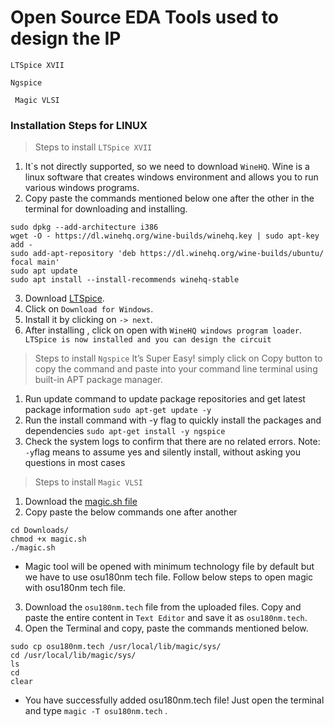 # Open Source EDA Tools used to design the IP
``` LTSpice XVII ```

``` Ngspice ```

``` Magic VLSI```

### Installation Steps for LINUX
> Steps to install ``` LTSpice XVII ```
1. It`s not directly supported, so we need to download ```WineHQ```. Wine is a linux software that creates windows environment and allows you to run various windows programs.
2. Copy paste the commands mentioned below one after the other in the terminal for downloading and installing.
``` 
sudo dpkg --add-architecture i386
wget -O - https://dl.winehq.org/wine-builds/winehq.key | sudo apt-key add -
sudo add-apt-repository 'deb https://dl.winehq.org/wine-builds/ubuntu/ focal main'
sudo apt update
sudo apt install --install-recommends winehq-stable
```
3. Download [LTSpice](https://www.analog.com/en/design-center/design-tools-and-calculators/ltspice-simulator.html).
4. Click on ```Download for Windows```.
5. Install it by clicking on ``` -> next ```.
6. After installing , click on open with ```WineHQ windows program loader```.
``` LTSpice is now installed and you can design the circuit```
> Steps to install ```Ngspice```
It’s Super Easy! simply click on Copy button to copy the command and paste into your command line terminal using built-in APT package manager.

1. Run update command to update package repositories and get latest package information ```sudo apt-get update -y```
2. Run the install command with -y flag to quickly install the packages and dependencies ```sudo apt-get install -y ngspice```
3. Check the system logs to confirm that there are no related errors.
Note: ```-y```flag means to assume yes and silently install, without asking you questions in most cases


> Steps to install ```Magic VLSI```
1. Download the [magic.sh file](https://drive.google.com/file/d/1F0y1xuYWIgeYEpzKnGlaCQH3urdSFc4E/view)
2. Copy paste the below commands one after another
``` 
cd Downloads/
chmod +x magic.sh
./magic.sh

```
* Magic tool will be opened with minimum technology file by default but we have to use osu180nm tech file. Follow below steps to open magic with osu180nm tech file.
3. Download the ```osu180nm.tech``` file from the uploaded files. Copy and paste the entire content in ```Text Editor``` and save it as ```osu180nm.tech```.
4. Open the Terminal and copy, paste the commands mentioned below.
```
sudo cp osu180nm.tech /usr/local/lib/magic/sys/
cd /usr/local/lib/magic/sys/
ls 
cd
clear
```
* You have successfully added osu180nm.tech file!
Just open the terminal and type ```magic -T osu180nm.tech``` .











